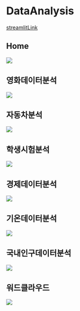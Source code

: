 # DataAnalysis

[streamlitLink](http://localhost:8501/)

## Home <br>
<img src = "Home.jpg"> <br>

## 영화데이터분석 <br>
<img src = "MovieData.jpg"> <br>

## 자동차분석 <br>
<img src = "CarData.jpg"> <br>

## 학생시험분석 <br>
<img src = "TestData.jpg"> <br>

## 경제데이터분석 <br>
<img src = "EconomicsData.jpg"> <br>

## 기온데이터분석 <br>
<img src = "TempData.jpg"> <br>

## 국내인구데이터분석 <br>
<img src = "PopData.jpg"> <br>

## 워드클라우드 <br>
<img src = "WordCloud.jpg"> <br>

